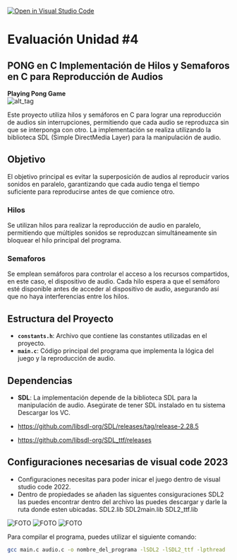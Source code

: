 [![Open in Visual Studio Code](https://classroom.github.com/assets/open-in-vscode-718a45dd9cf7e7f842a935f5ebbe5719a5e09af4491e668f4dbf3b35d5cca122.svg)](https://classroom.github.com/online_ide?assignment_repo_id=12356849&assignment_repo_type=AssignmentRepo)

# Evaluación Unidad #4

## PONG en C Implementación de Hilos y Semaforos en C para Reproducción de Audios
<b>Playing Pong Game</b><br>
![alt_tag](https://media.discordapp.net/attachments/876619774044549130/1172359249276436532/Video_sin_titulo_Hecho_con_Clipchamp.gif?ex=656007a2&is=654d92a2&hm=c7dcf3c8354ecd9258e6a4a9fb1791cc3b487633291c9d77426e91fa3009978f&=&width=383&height=215)

Este proyecto utiliza hilos y semáforos en C para lograr una reproducción de audios sin interrupciones, permitiendo que cada audio se reproduzca sin que se interponga con otro. La implementación se realiza utilizando la biblioteca SDL (Simple DirectMedia Layer) para la manipulación de audio.

## Objetivo

El objetivo principal es evitar la superposición de audios al reproducir varios sonidos en paralelo, garantizando que cada audio tenga el tiempo suficiente para reproducirse antes de que comience otro.

### Hilos

Se utilizan hilos para realizar la reproducción de audio en paralelo, permitiendo que múltiples sonidos se reproduzcan simultáneamente sin bloquear el hilo principal del programa.

### Semaforos

Se emplean semáforos para controlar el acceso a los recursos compartidos, en este caso, el dispositivo de audio. Cada hilo espera a que el semáforo esté disponible antes de acceder al dispositivo de audio, asegurando así que no haya interferencias entre los hilos.

## Estructura del Proyecto

- **`constants.h`**: Archivo que contiene las constantes utilizadas en el proyecto.
- **`main.c`**: Código principal del programa que implementa la lógica del juego y la reproducción de audio.

## Dependencias

- **SDL**: La implementación depende de la biblioteca SDL para la manipulación de audio. Asegúrate de tener SDL instalado en tu sistema Descargar los VC.
 
- https://github.com/libsdl-org/SDL/releases/tag/release-2.28.5
- https://github.com/libsdl-org/SDL_ttf/releases

## Configuraciones necesarias de visual code 2023
- Configuraciones necesitas para poder inicar el juego dentro de visual studio code 2022.
- Dentro de propiedades se añaden las siguentes consiguraciones SDL2 las puedes encontrar dentro del archivo las puedes descargar y darle la ruta donde esten ubicadas.
SDL2.lib
SDL2main.lib
SDL2_ttf.lib

![FOTO](https://cdn.discordapp.com/attachments/755609390853128222/1165400548556668948/image.png?ex=6546b6d6&is=653441d6&hm=4c88b41029a700802d6fde872a62df2111f15a6de6eabdffdb1a9e960aa82ff3&)
![FOTO](https://cdn.discordapp.com/attachments/755609390853128222/1165402038188908585/image.png?ex=6546b83a&is=6534433a&hm=e093e29ee1b2690d7dbeb9eb1a5026a1db9c19e585bf2e38b149985fd5cab8d3&)
![FOTO](https://cdn.discordapp.com/attachments/755609390853128222/1165402407845503137/image.png?ex=6546b892&is=65344392&hm=98055e7bf43e6ae94aed8903f20841e76c82ab8b6f1e91166c7e5c5df39d1fff&)

Para compilar el programa, puedes utilizar el siguiente comando:

```bash
gcc main.c audio.c -o nombre_del_programa -lSDL2 -lSDL2_ttf -lpthread
